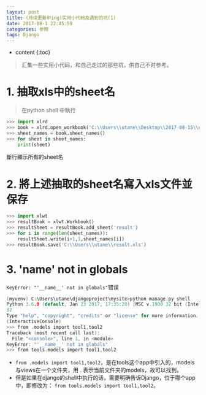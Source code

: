 ```yaml
---
layout: post
title: (持续更新中ing)实用小代码及遇到的坑(1)
date: 2017-08-1 22:45:59
categories: 参照
tags: Django
---
```

* content
{:toc}

>汇集一些实用小代码，和自己走过的那些坑，供自己不时参考。


# 1. 抽取xls中的sheet名
> 在python shell 中執行

```python
>>> import xlrd
>>> book = xlrd.open_workbook('C:\\Users\\utane\\Desktop\\2017-08-15\\data.xlsx')
>>> sheet_names = book.sheet_names()
>>> for sheet in sheet_names:
	print(sheet)

```
斷行顯示所有的sheet名

# 2. 將上述抽取的sheet名寫入xls文件並保存
```python
>>> import xlwt
>>> resultBook = xlwt.Workbook()
>>> resultSheet = resultBook.add_sheet('result')
>>> for i in range(len(sheet_names)):
	resultSheet.write(i+1,1,sheet_names[i])
>>> resultBook.save('C:\\Users\\utane\\result.xls')

```

# 3. '__name__' not in globals

`KeyError: "'__name__' not in globals"`错误
```c
(myvenv) C:\Users\utane\djangoproject\mysite>python manage.py shell
Python 3.6.0 (default, Jan 23 2017, 17:35:20) [MSC v.1900 32 bit (Intel)] on win
32
Type "help", "copyright", "credits" or "license" for more information.
(InteractiveConsole)
>>> from .models import tool1,tool2
Traceback (most recent call last):
  File "<console>", line 1, in <module>
KeyError: "'__name__' not in globals"
>>> from tools.models import tool1,tool2

```
 - `from .models import tool1,tool2`，是在tools这个app中引入的，models与views在一个文件夹，用 . 表示当前文件夹的models，故可以找到。
 - 但是如果在django的shell中执行的话，需要明确告诉Django，位于哪个app中，即修改为：
 `from tools.models import tool1,tool2`。
